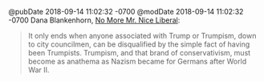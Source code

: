 @pubDate 2018-09-14 11:02:32 -0700
@modDate 2018-09-14 11:02:32 -0700
Dana Blankenhorn, [No More Mr. Nice Liberal](http://www.danablankenhorn.com/2018/09/no-more-mr-nice-liberal.html): 

>It only ends when anyone associated with Trump or Trumpism, down to city councilmen, can be disqualified by the simple fact of having been Trumpists. Trumpism, and that brand of conservativism, must become as anathema as Nazism became for Germans after World War II.
